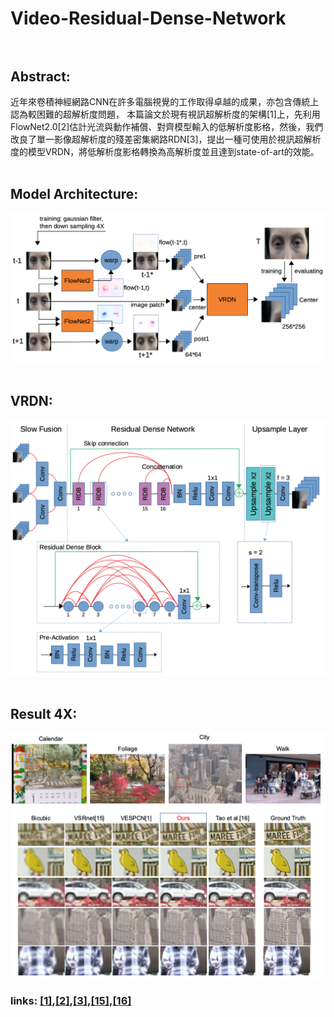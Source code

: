 # Video-Residual-Dense-Network<br><br>
## Abstract:
近年來卷積神經網路CNN在許多電腦視覺的工作取得卓越的成果，亦包含傳統上認為較困難的超解析度問題，
本篇論文於現有視訊超解析度的架構[1]上，先利用FlowNet2.0[2]估計光流與動作補償、對齊模型輸入的低解析度影格，然後，我們改良了單一影像超解析度的殘差密集網路RDN[3]，提出一種可使用於視訊超解析度的模型VRDN，將低解析度影格轉換為高解析度並且達到state-of-art的效能。<br><br>
## Model Architecture:
![image](https://github.com/hugh102575/readme_img/blob/master/%E8%9E%A2%E5%B9%95%E5%BF%AB%E7%85%A7%202019-09-08%20%E4%B8%8B%E5%8D%8812.48.35.png)<br><br>
## VRDN:
![image](https://github.com/hugh102575/readme_img/blob/master/%E8%9E%A2%E5%B9%95%E5%BF%AB%E7%85%A7%202019-09-08%20%E4%B8%8B%E5%8D%8812.41.42.png)<br><br>
## Result 4X: 
![image](https://github.com/hugh102575/readme_img/blob/master/%E8%9E%A2%E5%B9%95%E5%BF%AB%E7%85%A7%202019-09-08%20%E4%B8%8B%E5%8D%8812.57.45.png)
### links: [[1]](https://arxiv.org/abs/1611.05250),[[2]](https://arxiv.org/abs/1612.01925),[[3]](https://arxiv.org/abs/1802.08797),[[15]](https://ieeexplore.ieee.org/document/7444187),[[16]](https://arxiv.org/abs/1704.02738)
